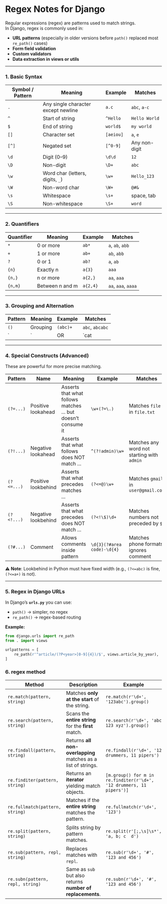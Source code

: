 # Regex Notes for Django

Regular expressions (regex) are patterns used to match strings.  
In Django, regex is commonly used in:
- **URL patterns** (especially in older versions before `path()` replaced most `re_path()` cases)
- **Form field validation**
- **Custom validators**
- **Data extraction in views or utils**

---

### 1. Basic Syntax

| Symbol / Pattern | Meaning | Example | Matches |
|------------------|---------|---------|---------|
| `.`              | Any single character except newline | `a.c` | `abc`, `a-c` |
| `^`              | Start of string | `^Hello` | `Hello World` |
| `$`              | End of string | `world$` | `my world` |
| `[]`             | Character set | `[aeiou]` | `a`, `e` |
| `[^]`            | Negated set | `[^0-9]` | Any non-digit |
| `\d`             | Digit (0–9) | `\d\d` | `12` |
| `\D`             | Non-digit | `\D+` | `abc` |
| `\w`             | Word char (letters, digits, `_`) | `\w+` | `Hello_123` |
| `\W`             | Non-word char | `\W+` | `@#&` |
| `\s`             | Whitespace | `\s+` | space, tab |
| `\S`             | Non-whitespace | `\S+` | `word` |

---

### 2. Quantifiers

| Quantifier | Meaning | Example | Matches |
|------------|---------|---------|---------|
| `*`        | 0 or more | `ab*` | `a`, `ab`, `abb` |
| `+`        | 1 or more | `ab+` | `ab`, `abb` |
| `?`        | 0 or 1 | `ab?` | `a`, `ab` |
| `{n}`      | Exactly n | `a{3}` | `aaa` |
| `{n,}`     | n or more | `a{2,}` | `aa`, `aaa` |
| `{n,m}`    | Between n and m | `a{2,4}` | `aa`, `aaa`, `aaaa` |

---

### 3. Grouping and Alternation

| Pattern | Meaning | Example | Matches |
|---------|---------|---------|---------|
| `()`    | Grouping | `(abc)+` | `abc`, `abcabc` |
| `|`     | OR | `cat|dog` | `cat`, `dog` |

---

### 4. Special Constructs (Advanced)

These are powerful for more precise matching.

| Pattern | Name | Meaning | Example | Matches |
|---------|------|---------|---------|---------|
| `(?=...)` | Positive lookahead | Asserts that what follows matches ... but doesn’t consume it | `\w+(?=\.)` | Matches `file` in `file.txt` |
| `(?!...)` | Negative lookahead | Asserts that what follows does NOT match ... | `^(?!admin)\w+` | Matches any word not starting with `admin` |
| `(?<=...)` | Positive lookbehind | Asserts that what precedes matches ... | `(?<=@)\w+` | Matches `gmail` in `user@gmail.com` |
| `(?<!...)` | Negative lookbehind | Asserts that what precedes does NOT match ... | `(?<!\$)\d+` | Matches numbers not preceded by `$` |
| `(?#...)` | Comment | Allows comments inside pattern | `\d{3}(?#area code)-\d{4}` | Matches phone formats, ignores comment |

⚠ **Note**: Lookbehind in Python must have fixed width (e.g., `(?<=abc)` is fine, `(?<=a+)` is not).

---

### 5. Regex in Django URLs

In Django’s **`urls.py`** you can use:
- `path()` → simpler, no regex
- `re_path()` → regex-based routing

**Example:**
```python
from django.urls import re_path
from . import views

urlpatterns = [
    re_path(r'^article/(?P<year>[0-9]{4})/$', views.article_by_year),
]
```

### 6. regex method
| Method                           | Description                                                   | Example                                                              | Output                 |
| -------------------------------- | ------------------------------------------------------------- | -------------------------------------------------------------------- | ---------------------- |
| `re.match(pattern, string)`      | Matches **only at the start** of the string.                  | `re.match(r'\d+', '123abc').group()`                                 | `'123'`                |
| `re.search(pattern, string)`     | Scans the **entire string** for the **first** match.          | `re.search(r'\d+', 'abc 123 xyz').group()`                           | `'123'`                |
| `re.findall(pattern, string)`    | Returns **all non-overlapping** matches as a list of strings. | `re.findall(r'\d+', '12 drummers, 11 pipers')`                       | `['12', '11']`         |
| `re.finditer(pattern, string)`   | Returns an **iterator** yielding match objects.               | `[m.group() for m in re.finditer(r'\d+', '12 drummers, 11 pipers')]` | `['12', '11']`         |
| `re.fullmatch(pattern, string)`  | Matches if the **entire string** matches the pattern.         | `re.fullmatch(r'\d+', '123')`                                        | Match object           |
| `re.split(pattern, string)`      | Splits string by pattern matches.                             | `re.split(r'[;,\s]\s*', 'a, b; c  d')`                               | `['a', 'b', 'c', 'd']` |
| `re.sub(pattern, repl, string)`  | Replaces matches with `repl`.                                 | `re.sub(r'\d+', '#', '123 and 456')`                                 | `'# and #'`            |
| `re.subn(pattern, repl, string)` | Same as `sub` but also returns **number of replacements**.    | `re.subn(r'\d+', '#', '123 and 456')`                                | `('# and #', 2)`       |
